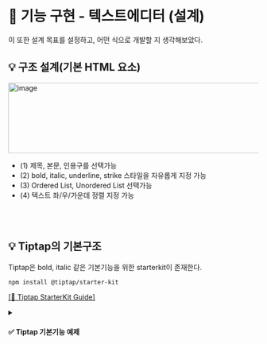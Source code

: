 # 📝 기능 구현 - 텍스트에디터 (설계)

이 또한 설계 목표를 설정하고, 어떤 식으로 개발할 지 생각해보았다.

## 💡 구조 설계(기본 HTML 요소)

<img width="610" height="142" alt="image" src="https://github.com/user-attachments/assets/8445d280-c687-4618-b30e-2065b0fea527" />

- (1) 제목, 본문, 인용구를 선택가능
- (2) bold, italic, underline, strike 스타일을 자유롭게 지정 가능
- (3) Ordered List, Unordered List 선택가능
- (4) 텍스트 좌/우/가운데 정렬 지정 가능

<br></br>

## 💡 Tiptap의 기본구조

Tiptap은 bold, italic 같은 기본기능을 위한 starterkit이 존재한다.

```bash
npm install @tiptap/starter-kit
```

[[🔗 Tiptap StarterKit Guide]](https://tiptap.dev/docs/editor/extensions/functionality/starterkit#using-the-starterkit-extension)

<details>
  <summary><h4>✅ Tiptap 기본기능 예제</h4></summary>

아래와 같이 기본 예제를 제공하며, 스타일 적용을 위한 커맨드와 그 스타일이 적용되어있는지 확인할 수 있는 isActive 함수를 제공한다.
  
```tsx
import './styles.scss'

import { TextStyleKit } from '@tiptap/extension-text-style'
import type { Editor } from '@tiptap/react'
import { EditorContent, useEditor, useEditorState } from '@tiptap/react'
import StarterKit from '@tiptap/starter-kit'
import React from 'react'

const extensions = [TextStyleKit, StarterKit]

function MenuBar({ editor }: { editor: Editor }) {
  // Read the current editor's state, and re-render the component when it changes
  const editorState = useEditorState({
    editor,
    selector: ctx => {
      return {
        isBold: ctx.editor.isActive('bold') ?? false,
        canBold: ctx.editor.can().chain().toggleBold().run() ?? false,
        isItalic: ctx.editor.isActive('italic') ?? false,
        canItalic: ctx.editor.can().chain().toggleItalic().run() ?? false,
        isStrike: ctx.editor.isActive('strike') ?? false,
        canStrike: ctx.editor.can().chain().toggleStrike().run() ?? false,
        isCode: ctx.editor.isActive('code') ?? false,
        canCode: ctx.editor.can().chain().toggleCode().run() ?? false,
        canClearMarks: ctx.editor.can().chain().unsetAllMarks().run() ?? false,
        isParagraph: ctx.editor.isActive('paragraph') ?? false,
        isHeading1: ctx.editor.isActive('heading', { level: 1 }) ?? false,
        isHeading2: ctx.editor.isActive('heading', { level: 2 }) ?? false,
        isHeading3: ctx.editor.isActive('heading', { level: 3 }) ?? false,
        isHeading4: ctx.editor.isActive('heading', { level: 4 }) ?? false,
        isHeading5: ctx.editor.isActive('heading', { level: 5 }) ?? false,
        isHeading6: ctx.editor.isActive('heading', { level: 6 }) ?? false,
        isBulletList: ctx.editor.isActive('bulletList') ?? false,
        isOrderedList: ctx.editor.isActive('orderedList') ?? false,
        isCodeBlock: ctx.editor.isActive('codeBlock') ?? false,
        isBlockquote: ctx.editor.isActive('blockquote') ?? false,
        canUndo: ctx.editor.can().chain().undo().run() ?? false,
        canRedo: ctx.editor.can().chain().redo().run() ?? false,
      }
    },
  })
```
</details>
